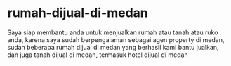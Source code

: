 # rumah-dijual-di-medan
Saya siap membantu anda untuk menjualkan rumah atau tanah atau ruko anda, karena saya sudah berpengalaman sebagai agen property di medan, sudah beberapa rumah dijual di medan yang berhasil kami bantu jualkan, dan juga tanah dijual di medan, termasuk hotel dijual di medan
